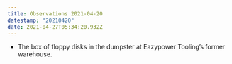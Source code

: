 ```yaml
---
title: Observations 2021-04-20
datestamp: "20210420"
date: 2021-04-27T05:34:20.932Z
---
```

- The box of floppy disks in the dumpster at Eazypower Tooling’s former warehouse.